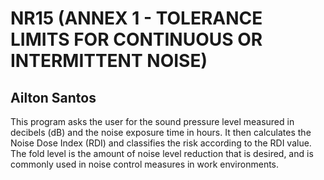 # NR15 (ANNEX 1 - TOLERANCE LIMITS FOR CONTINUOUS OR INTERMITTENT NOISE)
## Ailton Santos

This program asks the user for the sound pressure level measured in decibels (dB) and the noise exposure time in hours. It then calculates the Noise Dose Index (RDI) and classifies the risk according to the RDI value. The fold level is the amount of noise level reduction that is desired, and is commonly used in noise control measures in work environments.
